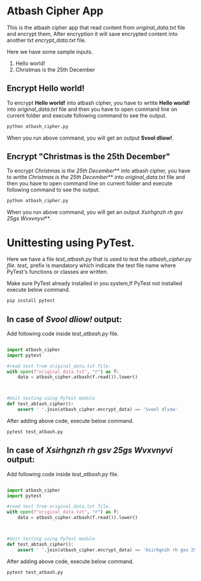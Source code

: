# Atbash Cipher App

This is the atbash cipher app that read content from *original_data.txt* file and encrypt them, After encryption it will save encrypted content into another txt *encrypt_data.txt* file.

Here we have some sample inputs.
1. Hello world!
2. Christmas is the 25th December

## Encrypt Hello world!
To encrypt **Hello world!** into atbash cipher, you have to wrtite **Hello world!** into *original_data.txt* file and then you have to open command line on current folder and execute following command to see the output.

```python 
python atbash_cipher.py
```
When you run above command, you will get an output **Svool dliow!**.

## Encrypt "Christmas is the 25th December"

To encrypt _Christmas is the 25th December_** into atbash cipher, you have to wrtite _Christmas is the 25th December_** into *original_data.txt* file and then you have to open command line on current folder and execute following command to see the output.

```python 
python atbash_cipher.py
```

When you run above command, you will get an output _Xsirhgnzh rh gsv 25gs Wvxvnyvi_**.

# Unittesting using PyTest.
Here we have a file *test_atbash.py* that is used to test the *atbash_cipher.py file*. *test_* prefix is mandatory which indicate the test file name where PyTest's functions or classes are written.

Make sure PyTest already installed in you system,If PyTest not installed execute below command.

```python
pip install pytest
```

## In case of *Svool dliow!* output:
Add following code inside *test_atbash.py* file.
```python 

import atbash_cipher
import pytest

#read test from original_data.txt file.
with open(f"original_data.txt", "r") as f:
	data = atbash_cipher.atbash(f.read()).lower()



#Unit testing using PyTest module
def test_abtash_cipher():
	assert ' '.join(atbash_cipher.encrypt_data) == 'Svool dliow'

```

After adding above code, execute below command.

```python
pytest test_atbash.py 
```


## In case of *Xsirhgnzh rh gsv 25gs Wvxvnyvi* output:

Add following code inside *test_atbash.py* file.

```python 

import atbash_cipher
import pytest

#read test from original_data.txt file.
with open(f"original_data.txt", "r") as f:
	data = atbash_cipher.atbash(f.read()).lower()



#Unit testing using PyTest module
def test_abtash_cipher():
	assert ' '.join(atbash_cipher.encrypt_data) == 'Xsirhgnzh rh gsv 25gs Wvxvnyvi'

```


After adding above code, execute below command.


```python
pytest test_atbash.py 
```






